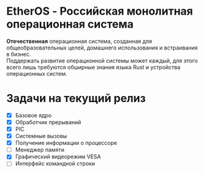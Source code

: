 # **EtherOS** - Российская монолитная операционная система

**Отечественная** операционная система, созданная для общеобразовательных целей, домашнего использования и встраивания в бизнес.<br>
Поддержать развитие операционной системы может каждый, для этого всего лишь требуются обширные знания языка Rust и устройства операционных систем.

# Задачи на текущий релиз

- [X]  Базовое ядро
- [X]  Обработчик прерываний
- [X]  PIC
- [X]  Системные вызовы
- [X]  Получение информации о процессоре
- [ ]  Менеджер памяти
- [X]  Графический видеорежим VESA
- [ ]  Интерфейс командной строки
